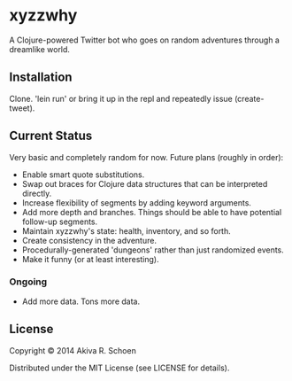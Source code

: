 # xyzzwhy

A Clojure-powered Twitter bot who goes on random adventures through a
dreamlike world. 

## Installation

Clone. 'lein run' or bring it up in the repl and repeatedly issue (create-tweet).

## Current Status

Very basic and completely random for now. Future plans (roughly in order):

- Enable smart quote substitutions.
- Swap out braces for Clojure data structures that can be interpreted directly.
- Increase flexibility of segments by adding keyword arguments.
- Add more depth and branches. Things should be able to have potential follow-up segments.
- Maintain xyzzwhy's state: health, inventory, and so forth.
- Create consistency in the adventure.
- Procedurally-generated 'dungeons' rather than just randomized events.
- Make it funny (or at least interesting).

### Ongoing

- Add more data. Tons more data.

## License

Copyright © 2014 Akiva R. Schoen

Distributed under the MIT License (see LICENSE for details).
